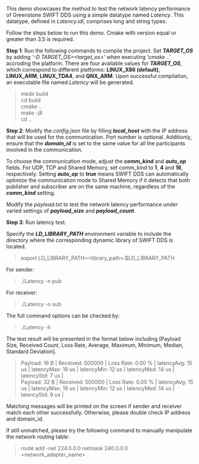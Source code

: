 This demo showcases the method to test the network latency performance of Greenstone SWIFT DDS using a simple datatype named *Latency*. This datatype, defined in *Latency.idl*, comprises long and string types.

Follow the steps below to run this demo. Cmake with version equal or greater than 3.5 is required.

**Step 1**: Run the following commands to compile the project. Set ***TARGET_OS*** by adding *'-D TARGET_OS=<target_os>'* when executing *'cmake ..'* accroding the platform. There are four available values for ***TARGET_OS***, which correspond to different platforms: **LINUX_X86 (default)**, **LINUX_ARM**, **LINUX_TDA4**, and **QNX_ARM**. Upon successful compilation, an executable file named *Latency* will be generated.

> mkdir build  
> cd build  
> cmake ..   
> make -j8  
> cd ..

**Step 2**: Modify the *config.json* file by filling ***local_host*** with the IP address that will be used for the communication. Port number is optional. Additionly, ensure that the ***domain_id*** is set to the same value for all the participants involved in the communication. 

To choose the communication mode, adjust the ***comm_kind*** and ***auto_op*** fields. For UDP, TCP and Shared Memory, set comm_kind to **1**, **4** and **16**, respectively. Setting ***auto_op*** to **true** means SWIFT DDS can automatically optimize the communication mode to Shared Memory if it detects that both publisher and subscriber are on the same machine, regardless of the ***comm_kind*** setting.

Modify the *payload.txt* to test the network latency performance under varied settings of ***payload_size*** and ***payload_count***.

**Step 3**: Run latency test.  

Specify the ***LD_LIBRARY_PATH*** environment variable to include the directory where the corresponding dynamic library of SWIFT DDS is located.
> export LD_LIBRARY_PATH=<library_path>:$LD_LIBRARY_PATH

For sender:
> ./Latency -n pub

For receiver:  
> ./Latency -n sub

The full command options can be checked by:
> ./Latency -h

The test result will be presented in the format below including [Payload Size, Received Count, Loss Rate, Average, Maximum, Minimum, Median, Standard Deviation].  
> Payload:         16  B | Received:     500000 | Loss Rate:       0.00 % | latencyAvg:         15 us | latencyMax:         19 us | latencyMin:         12 us | latencyMed:         14 us | latencyStd:          7 us |  
> Payload:         32  B | Received:     500000 | Loss Rate:       0.00 % | latencyAvg:         15 us | latencyMax:         19 us | latencyMin:         12 us | latencyMed:         14 us | latencyStd:          9 us |

Matching messages will be printed on the screen if sender and receiver match each other successfully. Otherwise, please double check IP address and domain_id. 

If still unmatched, please try the following command to manually manipulate the network routing table:
> route add -net 224.0.0.0 netmask 240.0.0.0 <network_adapter_name>